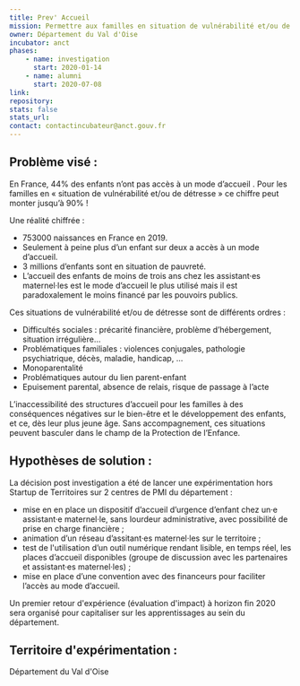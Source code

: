 ```yaml
---
title: Prev' Accueil
mission: Permettre aux familles en situation de vulnérabilité et/ou de détresse d’accéder à un dispositif d’accueil d’urgence d’enfant
owner: Département du Val d'Oise
incubator: anct
phases:
    - name: investigation
      start: 2020-01-14
    - name: alumni
      start: 2020-07-08
link:
repository: 
stats: false 
stats_url: 
contact: contactincubateur@anct.gouv.fr
---
```


## Problème visé :
En France, 44% des enfants n’ont pas accès à un mode d’accueil .
Pour les familles en « situation de vulnérabilité et/ou de détresse » ce chiffre peut monter jusqu’à 90% !

Une réalité chiffrée :
- 753000 naissances en France en 2019.
- Seulement à peine plus d’un enfant sur deux a accès à un mode d’accueil.
- 3 millions d’enfants sont en situation de pauvreté.
- L’accueil des enfants de moins de trois ans chez les assistant·es maternel·les est le mode d’accueil le plus utilisé mais il est paradoxalement le moins financé par les pouvoirs publics.

Ces situations de vulnérabilité et/ou de détresse sont de différents ordres :
- Difficultés sociales : précarité financière, problème d’hébergement, situation irrégulière…
- Problématiques familiales : violences conjugales, pathologie psychiatrique, décès, maladie, handicap, …
- Monoparentalité
- Problématiques autour du lien parent-enfant
- Epuisement parental, absence de relais, risque de passage à l’acte

L’inaccessibilité des structures d’accueil pour les familles à des conséquences négatives sur le bien-être et le développement des enfants, et ce, dès leur plus jeune âge.
Sans accompagnement, ces situations peuvent basculer dans le champ de la Protection de l’Enfance.

## Hypothèses de solution : 
La décision post investigation a été de lancer une expérimentation hors Startup de Territoires sur 2 centres de PMI du département :
- mise en en place un dispositif d’accueil d’urgence d’enfant chez un·e assistant·e maternel·le, sans lourdeur administrative, avec possibilité de prise en charge financière ;
- animation d’un réseau d’assitant·es maternel·les sur le territoire ;
- test de l'utilisation d’un outil numérique rendant lisible, en temps réel, les places d’accueil disponibles (groupe de discussion avec les partenaires et assistant·es maternel·les) ;
- mise en place d’une convention avec des financeurs pour faciliter l’accès au mode d’accueil.

Un premier retour d'expérience (évaluation d'impact) à horizon fin 2020 sera organisé pour capitaliser sur les apprentissages au sein du département.

## Territoire d'expérimentation : 
Département du Val d'Oise
